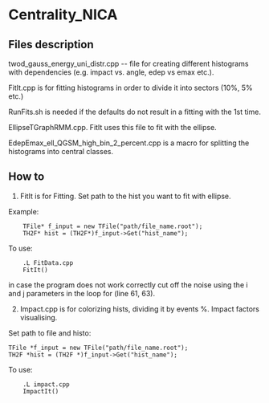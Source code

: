 # Centrality_NICA

## Files description

twod_gauss_energy_uni_distr.cpp -- file for creating different histograms with dependencies (e.g. impact vs. angle, edep vs emax etc.).

FitIt.cpp is for fitting histograms in order to divide it into sectors (10%, 5% etc.)

RunFits.sh is needed if the defaults do not result in a fitting with the 1st time.

EllipseTGraphRMM.cpp. FitIt uses this file to fit with the ellipse.

EdepEmax_ell_QGSM_high_bin_2_percent.cpp is a macro for splitting the histograms into central classes.

## How to
1. FitIt is for Fitting. Set path to the hist you want to fit with ellipse.

Example:
        
        TFile* f_input = new TFile("path/file_name.root");
        TH2F* hist = (TH2F*)f_input->Get("hist_name");
To use: 

        .L FitData.cpp
        FitIt()

in case the program does not work correctly cut off the noise using the i and j parameters in the loop for (line 61, 63).



	
2. Impact.cpp is for colorizing hists, dividing it by events %. Impact factors visualising.

Set path to file and histo:

	TFile *f_input = new TFile("path/file_name.root");
	TH2F *hist = (TH2F *)f_input->Get("hist_name");
To use:

        .L impact.cpp
        ImpactIt()
 
